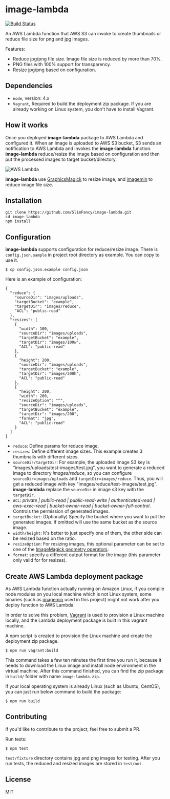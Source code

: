 # image-lambda

[![Build Status](https://travis-ci.org/slimfancy/image-lambda.svg?branch=master)](https://travis-ci.org/slimfancy/image-lambda)

An AWS Lambda function that AWS S3 can invoke to create thumbnails or reduce file size for png and jpg images.

Features:
- Reduce jpg/png file size.  Image file size is reduced by more than 70%.
- PNG files with 100% support for transparency.
- Resize jpg/png based on configuration.

## Dependencies
- `node`, version: 4.x
- `Vagrant`, Required to build the deployment zip package. If you are already working on Linux system, you don't have to install Vagrant.

## How it works

Once you deployed **image-lambda** package to AWS Lambda and configured it. When an image is uploaded to AWS S3 bucket, S3 sends an notification to AWS Lambda and invokes the **image-lambda** function. **image-lambda** reduce/resize the image based on configuration and then put the processed images to target bucket/directory.

![AWS Lambda](http://docs.aws.amazon.com/lambda/latest/dg/images/push-s3-example-10.png)

**image-lambda** use [GraphicsMagick](https://github.com/aheckmann/gm) to resize image, and [imagemin](https://github.com/imagemin/imagemin) to reduce image file size.

## Installation

```
git clone https://github.com/SlimFancy/image-lambda.git
cd image-lambda
npm install
```

## Configuration
**image-lambda** supports configuration for reduce/resize image. There is `config.json.sample` in project root directory as example. You can copy to use it.

```
$ cp config.json.example config.json
```

Here is an example of configuration:

```
{
  "reduce": {
    "sourceDir": "images/uploads",
    "targetBucket": "example",
    "targetDir": "images/reduce",
    "ACL": "public-read"
  },
  "resizes": [
    {
      "width": 100,
      "sourceDir": "images/uploads",
      "targetBucket": "example",
      "targetDir": "images/100w",
      "ACL": "public-read"
    },
    {
      "height": 200,
      "sourceDir": "images/uploads",
      "targetBucket": "example",
      "targetDir": "images/200h",
      "ACL": "public-read"
    },
    {
      "height": 200,
      "width": 200,
      "resizeOption": "^",
      "sourceDir": "images/uploads",
      "targetBucket": "example",
      "targetDir": "images/200",
      "format": "jpg",
      "ACL": "public-read"
    }
  ]
}
```
- `reduce`: Define params for reduce image.
- `resizes`: Define different image sizes. This example creates 3 thumbnails with different sizes.
- `sourceDir/targetDir`: For example, the uploaded image S3 key is "images/uploads/test-images/test.jpg", you want to generate a reduced image to directory *images/reduce*,  so you can configure `sourceDir=images/uploads` and `targetDir=images/reduce`. Thus, you will get a reduced image with key "images/reduce/test-images/test.jpg". **image-lambda** replace the `sourceDir` in image s3 key with the `targetDir`.
- `ACL`: *private | public-read | public-read-write | authenticated-read | aws-exec-read | bucket-owner-read | bucket-owner-full-control*. Controls the permission of generated images.
- `targetBucket`: (Optionally) Specify the bucket where you want to put the generated images. If omitted will use the same bucket as the source image.
- `width/height`: It's better to just specify one of them, the other side can be resized based on the ratio.
- `resizeOption`: For resizing images, this optional parameter can be set to one of the [ImageMagick geometry operators](https://www.imagemagick.org/script/command-line-processing.php#geometry).
- `format`: specify a different output format for the image (this parameter only valid for for resizes).

## Create AWS Lambda deployment package

As AWS Lambda function actually running on Amazon Linux, if you compile node modules on you local machine which is not Linux system, some binaries (such as [imagemin](https://github.com/imagemin/imagemin) used in this project) might not work after you deploy function to AWS Lambda.

In order to solve this problem, [Vagrant](https://www.vagrantup.com/) is used to provision a Linux machine locally, and the Lambda deployment package is built in this vagrant machine.

A npm script is created to provision the Linux machine and create the deployment zip package.

```
$ npm run vagrant:build
```

This command takes a few ten minutes the first time you run it, because it needs to download the Linux image and install node environment in the virtual machine. After this command finished, you can find the zip package in `build/` folder with name `image-lambda.zip`.

If your local operating system is already Linux (such as Ubuntu, CentOS), you can just run below command to build the package:

```
$ npm run build
```

## Contributing

If you'd like to contribute to the project, feel free to submit a PR.

Run tests:

```
$ npm test
```

`test/fixture` directory contains jpg and png images for testing. After you run tests, the reduced and resized images are stored in `test/out`.

## License

MIT
